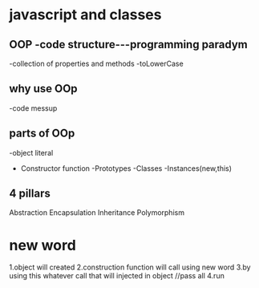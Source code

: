 # javascript and classes
## OOP -code structure---programming paradym
-collection of properties and methods
-toLowerCase

## why use OOp
-code messup
## parts of OOp
-object literal

- Constructor function
-Prototypes
-Classes
-Instances(new,this)

## 4 pillars
Abstraction
Encapsulation
Inheritance
Polymorphism



# new word
1.object will created
2.construction function will call using new word
3.by using this whatever call that will injected in object //pass all 
4.run

